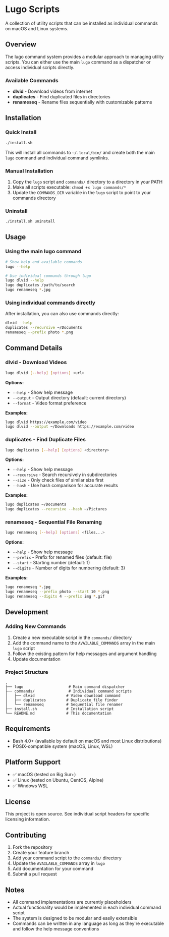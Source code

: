 # Lugo Scripts

A collection of utility scripts that can be installed as individual commands on macOS and Linux systems.

## Overview

The lugo command system provides a modular approach to managing utility scripts. You can either use the main `lugo` command as a dispatcher or access individual scripts directly.

### Available Commands

- **dlvid** - Download videos from internet
- **duplicates** - Find duplicated files in directories  
- **renameseq** - Rename files sequentially with customizable patterns

## Installation

### Quick Install

```bash
./install.sh
```

This will install all commands to `~/.local/bin/` and create both the main `lugo` command and individual command symlinks.

### Manual Installation

1. Copy the `lugo` script and `commands/` directory to a directory in your PATH
2. Make all scripts executable: `chmod +x lugo commands/*`
3. Update the `COMMANDS_DIR` variable in the `lugo` script to point to your commands directory

### Uninstall

```bash
./install.sh uninstall
```

## Usage

### Using the main lugo command

```bash
# Show help and available commands
lugo --help

# Use individual commands through lugo
lugo dlvid --help
lugo duplicates /path/to/search
lugo renameseq *.jpg
```

### Using individual commands directly

After installation, you can also use commands directly:

```bash
dlvid --help
duplicates --recursive ~/Documents
renameseq --prefix photo *.png
```

## Command Details

### dlvid - Download Videos

```bash
lugo dlvid [--help] [options] <url>
```

**Options:**
- `--help` - Show help message
- `--output` - Output directory (default: current directory)
- `--format` - Video format preference

**Examples:**
```bash
lugo dlvid https://example.com/video
lugo dlvid --output ~/Downloads https://example.com/video
```

### duplicates - Find Duplicate Files

```bash
lugo duplicates [--help] [options] <directory>
```

**Options:**
- `--help` - Show help message
- `--recursive` - Search recursively in subdirectories
- `--size` - Only check files of similar size first
- `--hash` - Use hash comparison for accurate results

**Examples:**
```bash
lugo duplicates ~/Documents
lugo duplicates --recursive --hash ~/Pictures
```

### renameseq - Sequential File Renaming

```bash
lugo renameseq [--help] [options] <files...>
```

**Options:**
- `--help` - Show help message
- `--prefix` - Prefix for renamed files (default: file)
- `--start` - Starting number (default: 1)
- `--digits` - Number of digits for numbering (default: 3)

**Examples:**
```bash
lugo renameseq *.jpg
lugo renameseq --prefix photo --start 10 *.png
lugo renameseq --digits 4 --prefix img *.gif
```

## Development

### Adding New Commands

1. Create a new executable script in the `commands/` directory
2. Add the command name to the `AVAILABLE_COMMANDS` array in the main `lugo` script
3. Follow the existing pattern for help messages and argument handling
4. Update documentation

### Project Structure

```
.
├── lugo                    # Main command dispatcher
├── commands/               # Individual command scripts  
│   ├── dlvid              # Video download command
│   ├── duplicates         # Duplicate file finder
│   └── renameseq          # Sequential file renamer
├── install.sh             # Installation script
└── README.md              # This documentation
```

## Requirements

- Bash 4.0+ (available by default on macOS and most Linux distributions)
- POSIX-compatible system (macOS, Linux, WSL)

## Platform Support

- ✅ macOS (tested on Big Sur+)
- ✅ Linux (tested on Ubuntu, CentOS, Alpine)
- ✅ Windows WSL

## License

This project is open source. See individual script headers for specific licensing information.

## Contributing

1. Fork the repository
2. Create your feature branch
3. Add your command script to the `commands/` directory
4. Update the `AVAILABLE_COMMANDS` array in `lugo`
5. Add documentation for your command
6. Submit a pull request

## Notes

- All command implementations are currently placeholders
- Actual functionality would be implemented in each individual command script  
- The system is designed to be modular and easily extensible
- Commands can be written in any language as long as they're executable and follow the help message conventions